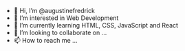 - 👋 Hi, I’m @augustinefredrick
- 👀 I’m interested in Web Development
- 🌱 I’m currently learning HTML, CSS, JavaScript and React
- 💞️ I’m looking to collaborate on ...
- 📫 How to reach me ...

<!---
augustinefredrick/augustinefredrick is a ✨ special ✨ repository because its `README.md` (this file) appears on your GitHub profile.
You can click the Preview link to take a look at your changes.
--->

